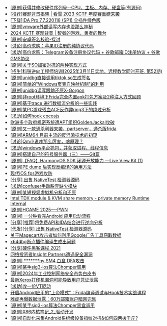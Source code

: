 + [[原创]获得并修改硬件序列号--CPU、主板、内存、硬盘等(有源码)](https://bbs.kanxue.com/thread-282756.htm)
+ [[推荐]赛题背景揭晓 | 看雪·2023 KCTF 年度赛重磅来袭](https://bbs.kanxue.com/thread-278530.htm)
+ [[下载]IDA Pro 7.7.220118 (SP1) 全插件绿色版](https://bbs.kanxue.com/thread-276531.htm)
+ [[原创]vmware外部读写内存也没那么神秘](https://bbs.kanxue.com/thread-284956.htm)
+ [2024 KCTF 赛题背景 | 智者的游戏，勇者的舞台](https://bbs.kanxue.com/thread-282865.htm)
+ [[原创]安卓签名校验-探讨](https://bbs.kanxue.com/thread-285647.htm)
+ [[讨论]高价求购：苹果ID注册的纯协议代码](https://bbs.kanxue.com/thread-285652.htm)
+ [[求助]高价求购：Telegram设备注册协议代码 + 谷歌邮箱ID注册协议 + 谷歌GMS协议](https://bbs.kanxue.com/thread-285651.htm)
+ [[原创]关于SO加密对抗的两种实现方式](https://bbs.kanxue.com/thread-285650.htm)
+ [[招生]科锐逆向工程师培训(2025年3月11日实地，远程教学同时开班, 第52期)](https://bbs.kanxue.com/thread-51839.htm)
+ [[原创]unidbg直接调用tiktok so生成签名](https://bbs.kanxue.com/thread-285623.htm)
+ [[原创]简单的"Windows页表自映射机制"的利用](https://bbs.kanxue.com/thread-285332.htm)
+ [[原创]unidbg读写跟踪还原X-Gorgon](https://bbs.kanxue.com/thread-285586.htm)
+ [[原创]非root环境下Frida完全内置apk打包方案及2种注入方式回顾](https://bbs.kanxue.com/thread-284482.htm)
+ [[原创]基于trace 进行数据流分析的一些实践](https://bbs.kanxue.com/thread-285243.htm)
+ [[原创]某PC游戏残血ACE反作弊ring3下的绕过分析](https://bbs.kanxue.com/thread-284667.htm)
+ [[求助]如何hook cocosjs](https://bbs.kanxue.com/thread-285475.htm)
+ [欧洲多个政府机密系统遭APT组织GoldenJackal攻破](https://bbs.kanxue.com/thread-283885.htm)
+ [[原创]又一款通杀利器来袭，partserver，通杀版frida](https://bbs.kanxue.com/thread-285628.htm)
+ [[原创]ARM64 目前主流的反混淆技术的初窥](https://bbs.kanxue.com/thread-285567.htm)
+ [[讨论]Qm小说咋那么厉害，啥原理？](https://bbs.kanxue.com/thread-285522.htm)
+ [[求助]windows平台抓包，并获取进程、线程信息](https://bbs.kanxue.com/thread-285545.htm)
+ [[原创]搭建自己的符号服务器（三）——Git篇](https://bbs.kanxue.com/thread-263043.htm)
+ [[原创]【FAQ】HarmonyOS SDK 闭源开放能力 —Live View Kit (1)](https://bbs.kanxue.com/thread-285655.htm)
+ [[原创]PE dump 后实现反编译的通用方法](https://bbs.kanxue.com/thread-284958.htm)
+ [现代iOS fps游戏攻防](https://bbs.kanxue.com/thread-285596.htm)
+ [[分享] 出售 NativeTest 检测器源码](https://bbs.kanxue.com/thread-285656.htm)
+ [[求助]confuser手动脱壳缺少模块](https://bbs.kanxue.com/thread-278975.htm)
+ [[原创]某短视频虚拟机分析和还原](https://bbs.kanxue.com/thread-282300.htm)
+ [Intel TDX module & KVM share memory -  private memory Runtime Internal](https://bbs.kanxue.com/thread-285406.htm)
+ [[原创]HGAME 2025---PWN](https://bbs.kanxue.com/thread-285658.htm)
+ [[原创] 一分钟看完Android 应用启动流程](https://bbs.kanxue.com/thread-284686.htm)
+ [[分享][推荐]将免费API和IDA结合进行逆向分析](https://bbs.kanxue.com/thread-285659.htm)
+ [[代发][分享] 出售 NativeTest 检测器源码](https://bbs.kanxue.com/thread-285656.htm)
+ [关于Magecart攻击者如何利用Google广告工具窃取数据](https://bbs.kanxue.com/thread-285663.htm)
+ [x64dbg断点插件编译生成出问题](https://bbs.kanxue.com/thread-277478.htm)
+ [[分享]硬件黑客课程 2021](https://bbs.kanxue.com/thread-269504.htm)
+ [网络投资者Insight Partners遭遇安全漏洞](https://bbs.kanxue.com/thread-285661.htm)
+ [[原创] *******hy SM4 白盒 DFA攻击](https://bbs.kanxue.com/thread-285313.htm)
+ [[原创]某手sig3-ios算法Chomper调用](https://bbs.kanxue.com/thread-285666.htm)
+ [[原创]2024年工业控制网络安全态势白皮书](https://bbs.kanxue.com/thread-285665.htm)
+ [最新Xerox打印机漏洞可能导致用户凭证泄露](https://bbs.kanxue.com/thread-285664.htm)
+ [[求助]收一份VT驱动](https://bbs.kanxue.com/thread-285446.htm)
+ [开启Android应用的“上帝模式”：Frida编译调试与Hook技术实战课程](https://bbs.kanxue.com/thread-285668.htm)
+ [雅虎再曝数据泄露：60万邮箱账户暗网兜售](https://bbs.kanxue.com/thread-285667.htm)
+ [[原创]某手sig3-ios算法Chomper黑盒调用](https://bbs.kanxue.com/thread-285666.htm)
+ [[原创]X86内核笔记_2_驱动开发](https://bbs.kanxue.com/thread-268379.htm)
+ [[原创]自动化采集Android系统级设备指纹对抗&如何四两拨千斤?](https://bbs.kanxue.com/thread-281889.htm)
